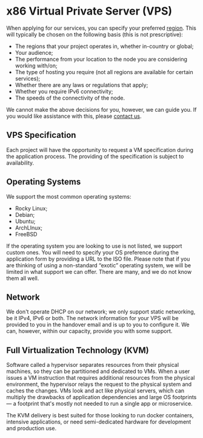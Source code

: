 # x86 Virtual Private Server (VPS)


When applying for our services, you can specify your preferred [region](/general/regions). This will typically be chosen on the following basis (this is not prescriptive):

*   The regions that your project operates in, whether in-country or global;
*   Your audience;
*   The performance from your location to the node you are considering working with/on;
*   The type of hosting you require (not all regions are available for certain services);
*   Whether there are any laws or regulations that apply;
*   Whether you require IPv6 connectivity;
*   The speeds of the connectivity of the node.

We cannot make the above decisions for you, however, we can guide you. If you would like assistance with this, please [contact us](https://fosshost.org/contact).

## VPS Specification

Each project will have the opportunity to request a VM specification during the application process. The providing of the specification is subject to availability.

## Operating Systems

We support the most common operating systems:

*   Rocky Linux;
*   Debian;
*   Ubuntu;
*   ArchLInux;
*   FreeBSD

If the operating system you are looking to use is not listed, we support custom ones. You will need to specify your OS preference during the application form by providing a URL to the ISO file. Please note that if you are thinking of using a non-standard “exotic” operating system, we will be limited in what support we can offer. There are many, and we do not know them all well.

## Network


We don't operate DHCP on our network; we only support static networking, be it IPv4, IPv6 or both. The network information for your VPS will be provided to you in the handover email and is up to you to configure it. We can, however, within our capacity, provide you with some support.

## Full Virtualization Technology (KVM)


Software called a hypervisor separates resources from their physical machines, so they can be partitioned and dedicated to VMs. When a user issues a VM instruction that requires additional resources from the physical environment, the hypervisor relays the request to the physical system and caches the changes. VMs look and act like physical servers, which can multiply the drawbacks of application dependencies and large OS footprints — a footprint that's mostly not needed to run a single app or microservice.

The KVM delivery is best suited for those looking to run docker containers, intensive applications, or need semi-dedicated hardware for development and production use.